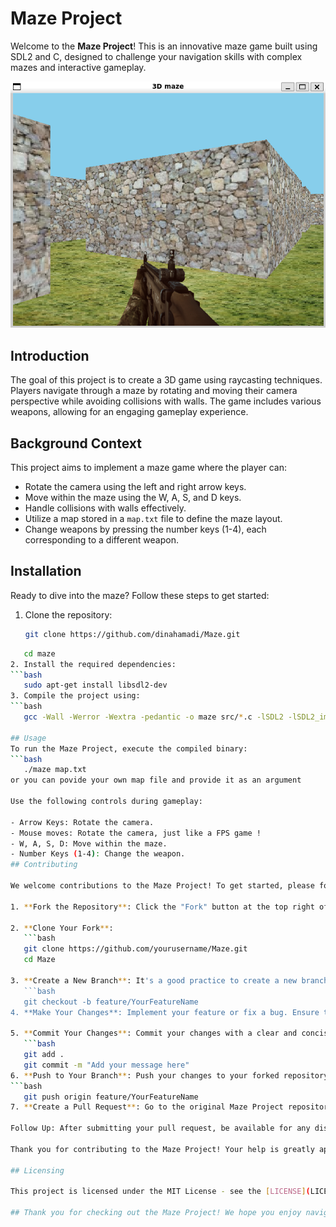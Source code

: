 # Maze Project

Welcome to the **Maze Project**! This is an innovative maze game built using SDL2 and C, designed to challenge your navigation skills with complex mazes and interactive gameplay.

![Maze Screenshot](maze-screenshot.png)

## Introduction

The goal of this project is to create a 3D game using raycasting techniques. Players navigate through a maze by rotating and moving their camera perspective while avoiding collisions with walls. The game includes various weapons, allowing for an engaging gameplay experience.

## Background Context

This project aims to implement a maze game where the player can:
- Rotate the camera using the left and right arrow keys.
- Move within the maze using the W, A, S, and D keys.
- Handle collisions with walls effectively.
- Utilize a map stored in a `map.txt` file to define the maze layout.
- Change weapons by pressing the number keys (1-4), each corresponding to a different weapon.

## Installation

Ready to dive into the maze? Follow these steps to get started:

1. Clone the repository:
   ```bash
   git clone https://github.com/dinahamadi/Maze.git
```bash
   cd maze
2. Install the required dependencies:
```bash
   sudo apt-get install libsdl2-dev
3. Compile the project using:
```bash
   gcc -Wall -Werror -Wextra -pedantic -o maze src/*.c -lSDL2 -lSDL2_image -lm

## Usage
To run the Maze Project, execute the compiled binary:
```bash
   ./maze map.txt
or you can povide your own map file and provide it as an argument

Use the following controls during gameplay:

- Arrow Keys: Rotate the camera.
- Mouse moves: Rotate the camera, just like a FPS game !
- W, A, S, D: Move within the maze.
- Number Keys (1-4): Change the weapon.
## Contributing

We welcome contributions to the Maze Project! To get started, please follow these steps:

1. **Fork the Repository**: Click the "Fork" button at the top right of the Maze Project GitHub page to create your own copy of the repository.

2. **Clone Your Fork**:
   ```bash
   git clone https://github.com/yourusername/Maze.git
   cd Maze

3. **Create a New Branch**: It's a good practice to create a new branch for your feature or bug fix.   
   ```bash
   git checkout -b feature/YourFeatureName
4. **Make Your Changes**: Implement your feature or fix a bug. Ensure that your code adheres to the project's coding standards.

5. **Commit Your Changes**: Commit your changes with a clear and concise commit message.
   ```bash
   git add .
   git commit -m "Add your message here"
6. **Push to Your Branch**: Push your changes to your forked repository.
```bash
   git push origin feature/YourFeatureName
7. **Create a Pull Request**: Go to the original Maze Project repository, and click on the "Pull Requests" tab. Click "New Pull Request," select your branch, and submit your request.

Follow Up: After submitting your pull request, be available for any discussions or feedback from the maintainers.

Thank you for contributing to the Maze Project! Your help is greatly appreciated.

## Licensing

This project is licensed under the MIT License - see the [LICENSE](LICENSE) file for details.

## Thank you for checking out the Maze Project! We hope you enjoy navigating through the maze!